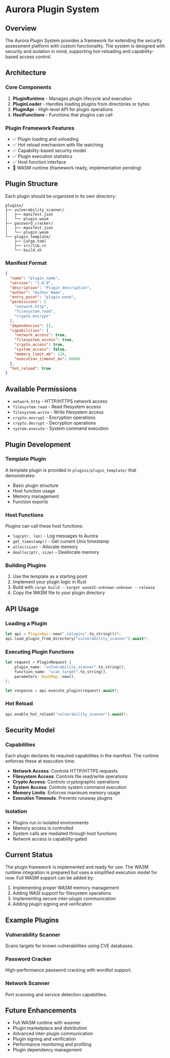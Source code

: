 # Aurora Plugin System

## Overview

The Aurora Plugin System provides a framework for extending the security assessment platform with custom functionality. The system is designed with security and isolation in mind, supporting hot-reloading and capability-based access control.

## Architecture

### Core Components

1. **PluginRuntime** - Manages plugin lifecycle and execution
2. **PluginLoader** - Handles loading plugins from directories or bytes
3. **PluginApi** - High-level API for plugin operations
4. **HostFunctions** - Functions that plugins can call

### Plugin Framework Features

- ✅ Plugin loading and unloading
- ✅ Hot reload mechanism with file watching
- ✅ Capability-based security model
- ✅ Plugin execution statistics
- ✅ Host function interface
- 🔄 WASM runtime (framework ready, implementation pending)

## Plugin Structure

Each plugin should be organized in its own directory:

```
plugins/
├── vulnerability_scanner/
│   ├── manifest.json
│   └── plugin.wasm
├── password_cracker/
│   ├── manifest.json
│   └── plugin.wasm
└── plugin_template/
    ├── Cargo.toml
    ├── src/lib.rs
    └── build.sh
```

### Manifest Format

```json
{
  "name": "plugin_name",
  "version": "1.0.0",
  "description": "Plugin description",
  "author": "Author Name",
  "entry_point": "plugin.wasm",
  "permissions": [
    "network.http",
    "filesystem.read",
    "crypto.encrypt"
  ],
  "dependencies": [],
  "capabilities": {
    "network_access": true,
    "filesystem_access": true,
    "crypto_access": true,
    "system_access": false,
    "memory_limit_mb": 128,
    "execution_timeout_ms": 60000
  },
  "hot_reload": true
}
```

## Available Permissions

- `network.http` - HTTP/HTTPS network access
- `filesystem.read` - Read filesystem access
- `filesystem.write` - Write filesystem access
- `crypto.encrypt` - Encryption operations
- `crypto.decrypt` - Decryption operations
- `system.execute` - System command execution

## Plugin Development

### Template Plugin

A template plugin is provided in `plugins/plugin_template/` that demonstrates:

- Basic plugin structure
- Host function usage
- Memory management
- Function exports

### Host Functions

Plugins can call these host functions:

- `log(ptr, len)` - Log messages to Aurora
- `get_timestamp()` - Get current Unix timestamp
- `alloc(size)` - Allocate memory
- `dealloc(ptr, size)` - Deallocate memory

### Building Plugins

1. Use the template as a starting point
2. Implement your plugin logic in Rust
3. Build with `cargo build --target wasm32-unknown-unknown --release`
4. Copy the WASM file to your plugin directory

## API Usage

### Loading a Plugin

```rust
let api = PluginApi::new("./plugins".to_string())?;
api.load_plugin_from_directory("vulnerability_scanner").await?;
```

### Executing Plugin Functions

```rust
let request = PluginRequest {
    plugin_name: "vulnerability_scanner".to_string(),
    function_name: "scan_target".to_string(),
    parameters: HashMap::new(),
};

let response = api.execute_plugin(request).await?;
```

### Hot Reload

```rust
api.enable_hot_reload("vulnerability_scanner").await?;
```

## Security Model

### Capabilities

Each plugin declares its required capabilities in the manifest. The runtime enforces these at execution time:

- **Network Access**: Controls HTTP/HTTPS requests
- **Filesystem Access**: Controls file read/write operations
- **Crypto Access**: Controls cryptographic operations
- **System Access**: Controls system command execution
- **Memory Limits**: Enforces maximum memory usage
- **Execution Timeouts**: Prevents runaway plugins

### Isolation

- Plugins run in isolated environments
- Memory access is controlled
- System calls are mediated through host functions
- Network access is capability-gated

## Current Status

The plugin framework is implemented and ready for use. The WASM runtime integration is prepared but uses a simplified execution model for now. Full WASM support can be added by:

1. Implementing proper WASM memory management
2. Adding WASI support for filesystem operations
3. Implementing secure inter-plugin communication
4. Adding plugin signing and verification

## Example Plugins

### Vulnerability Scanner

Scans targets for known vulnerabilities using CVE databases.

### Password Cracker

High-performance password cracking with wordlist support.

### Network Scanner

Port scanning and service detection capabilities.

## Future Enhancements

- Full WASM runtime with wasmer
- Plugin marketplace and distribution
- Advanced inter-plugin communication
- Plugin signing and verification
- Performance monitoring and profiling
- Plugin dependency management